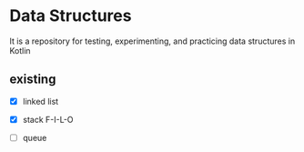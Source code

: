
# Data Structures

It is a repository for testing, experimenting, and practicing data structures in Kotlin

## existing

- [x] linked list
- [x] stack F-I-L-O
- [ ] queue


